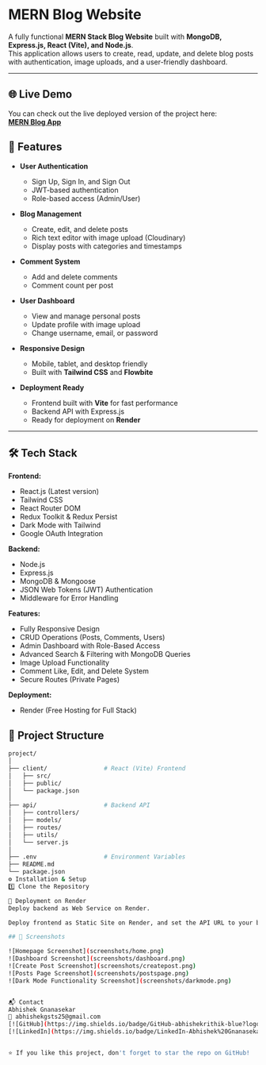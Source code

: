 # MERN Blog Website

A fully functional **MERN Stack Blog Website** built with **MongoDB, Express.js, React (Vite), and Node.js**.  
This application allows users to create, read, update, and delete blog posts with authentication, image uploads, and a user-friendly dashboard.

---

## 🌐 Live Demo

You can check out the live deployed version of the project here:  
[**MERN Blog App**](https://mern-blog-saiabhi.onrender.com/)

## 📌 Features

- **User Authentication**

  - Sign Up, Sign In, and Sign Out
  - JWT-based authentication
  - Role-based access (Admin/User)

- **Blog Management**

  - Create, edit, and delete posts
  - Rich text editor with image upload (Cloudinary)
  - Display posts with categories and timestamps

- **Comment System**

  - Add and delete comments
  - Comment count per post

- **User Dashboard**

  - View and manage personal posts
  - Update profile with image upload
  - Change username, email, or password

- **Responsive Design**

  - Mobile, tablet, and desktop friendly
  - Built with **Tailwind CSS** and **Flowbite**

- **Deployment Ready**
  - Frontend built with **Vite** for fast performance
  - Backend API with Express.js
  - Ready for deployment on **Render**

---

## 🛠 Tech Stack

**Frontend:**

- React.js (Latest version)
- Tailwind CSS
- React Router DOM
- Redux Toolkit & Redux Persist
- Dark Mode with Tailwind
- Google OAuth Integration

**Backend:**

- Node.js
- Express.js
- MongoDB & Mongoose
- JSON Web Tokens (JWT) Authentication
- Middleware for Error Handling

**Features:**

- Fully Responsive Design
- CRUD Operations (Posts, Comments, Users)
- Admin Dashboard with Role-Based Access
- Advanced Search & Filtering with MongoDB Queries
- Image Upload Functionality
- Comment Like, Edit, and Delete System
- Secure Routes (Private Pages)

**Deployment:**

- Render (Free Hosting for Full Stack)

## 📂 Project Structure

```bash
project/
│
├── client/                # React (Vite) Frontend
│   ├── src/
│   ├── public/
│   └── package.json
│
├── api/                   # Backend API
│   ├── controllers/
│   ├── models/
│   ├── routes/
│   ├── utils/
│   └── server.js
│
├── .env                   # Environment Variables
├── README.md
└── package.json
⚙️ Installation & Setup
1️⃣ Clone the Repository

🚀 Deployment on Render
Deploy backend as Web Service on Render.

Deploy frontend as Static Site on Render, and set the API URL to your backend Render URL.

## 📸 Screenshots

![Homepage Screenshot](screenshots/home.png)
![Dashboard Screenshot](screenshots/dashboard.png)
![Create Post Screenshot](screenshots/createpost.png)
![Posts Page Screenshot](screenshots/postspage.png)
![Dark Mode Functionality Screenshot](screenshots/darkmode.png)


📬 Contact
Abhishek Gnanasekar
📧 abhishekgsts25@gmail.com
[![GitHub](https://img.shields.io/badge/GitHub-abhishekrithik-blue?logo=github)](https://github.com/abhishekrithik)
[![LinkedIn](https://img.shields.io/badge/LinkedIn-Abhishek%20Gnanasekar-blue?logo=linkedin)](https://www.linkedin.com/in/abhishek-gnanasekar-888622211/)


⭐ If you like this project, don't forget to star the repo on GitHub!
```
